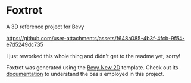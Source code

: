 # Foxtrot

A 3D reference project for Bevy


https://github.com/user-attachments/assets/f648a085-4b3f-4fcb-9f54-e7d5249dc735


I just reworked this whole thing and didn't get to the readme yet, sorry!

Foxtrot was generated using the [Bevy New 2D](https://github.com/TheBevyFlock/bevy_new_2d) template.
Check out its [documentation](https://github.com/TheBevyFlock/bevy_new_2d/blob/main/README.md) to understand the basis employed in this project.



